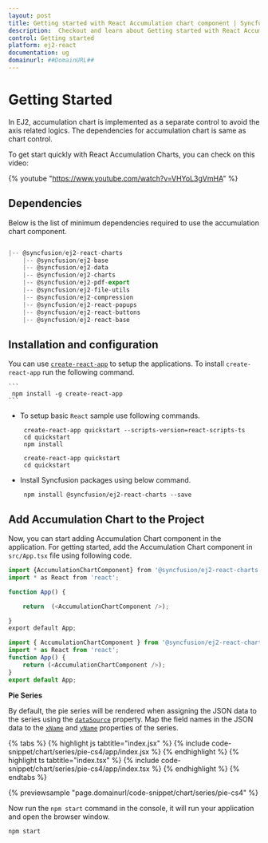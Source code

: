 ```yaml
---
layout: post
title: Getting started with React Accumulation chart component | Syncfusion
description:  Checkout and learn about Getting started with React Accumulation chart component of Syncfusion Essential JS 2 and more details.
control: Getting started 
platform: ej2-react
documentation: ug
domainurl: ##DomainURL##
---
```

<!-- markdownlint-disable MD036 -->

# Getting Started

In EJ2, accumulation chart is implemented as a separate control to avoid the axis related logics.
The dependencies for accumulation chart is same as chart control.

To get start quickly with React Accumulation Charts, you can check on this video:

{% youtube "https://www.youtube.com/watch?v=VHYoL3gVmHA" %}

## Dependencies

Below is the list of minimum dependencies required to use the accumulation chart component.

```javascript

|-- @syncfusion/ej2-react-charts
    |-- @syncfusion/ej2-base
    |-- @syncfusion/ej2-data
    |-- @syncfusion/ej2-charts
    |-- @syncfusion/ej2-pdf-export
    |-- @syncfusion/ej2-file-utils
    |-- @syncfusion/ej2-compression
    |-- @syncfusion/ej2-react-popups
    |-- @syncfusion/ej2-react-buttons
    |-- @syncfusion/ej2-react-base
```

## Installation and configuration

You can use [`create-react-app`](https://github.com/facebookincubator/create-react-app) to setup the applications.
To install `create-react-app` run the following command.
  
    ```
     npm install -g create-react-app
    ```

* To setup basic `React` sample use following commands.

    <div class='tsx'>

    ```
     create-react-app quickstart --scripts-version=react-scripts-ts
     cd quickstart
     npm install
   ```
   </div>
   <div class='jsx'>

   ```
    create-react-app quickstart
    cd quickstart
   ```
   </div>

* Install Syncfusion packages using below command.

   ```
    npm install @syncfusion/ej2-react-charts --save
   ```

## Add Accumulation Chart to the Project

Now, you can start adding Accumulation Chart component in the application.
For getting started, add the Accumulation Chart component in `src/App.tsx` file using following code.



```ts
import {AccumulationChartComponent} from '@syncfusion/ej2-react-charts';
import * as React from 'react';

function App() {

    return  (<AccumulationChartComponent />);

}
export default App;

```

```ts
import { AccumulationChartComponent } from '@syncfusion/ej2-react-charts';
import * as React from 'react';
function App() {
    return (<AccumulationChartComponent />);
}
export default App;
```

**Pie Series**

By default, the pie series will be rendered when assigning the JSON data to the series using the [`dataSource`](https://ej2.syncfusion.com/react/documentation/api/accumulation-chart/accumulationSeriesModel/#datasource) property. Map the field names in the JSON data to the [`xName`](https://ej2.syncfusion.com/react/documentation/api/accumulation-chart/accumulationSeriesModel/#xname) and [`yName`](https://ej2.syncfusion.com/react/documentation/api/accumulation-chart/accumulationSeriesModel/#yname) properties of the series.

{% tabs %}
{% highlight js tabtitle="index.jsx" %}
{% include code-snippet/chart/series/pie-cs4/app/index.jsx %}
{% endhighlight %}
{% highlight ts tabtitle="index.tsx" %}
{% include code-snippet/chart/series/pie-cs4/app/index.tsx %}
{% endhighlight %}
{% endtabs %}

 {% previewsample "page.domainurl/code-snippet/chart/series/pie-cs4" %}

Now run the `npm start` command in the console, it will run your application and open the browser window.

```
npm start
```